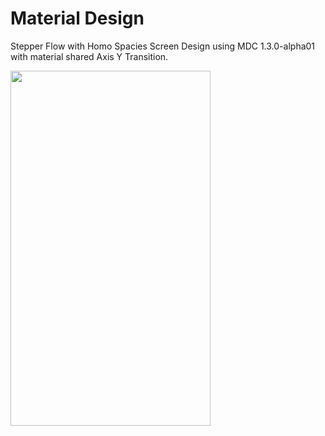 # Material Design

Stepper Flow with Homo Spacies Screen Design using MDC 1.3.0-alpha01 with material shared Axis Y Transition.

<img src="https://j.gifs.com/OMnYgr.gif?raw=true" width="320px" height="568px">
